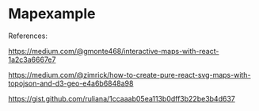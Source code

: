 # Mapexample

References:

https://medium.com/@gmonte468/interactive-maps-with-react-1a2c3a6667e7

https://medium.com/@zimrick/how-to-create-pure-react-svg-maps-with-topojson-and-d3-geo-e4a6b6848a98

https://gist.github.com/ruliana/1ccaaab05ea113b0dff3b22be3b4d637